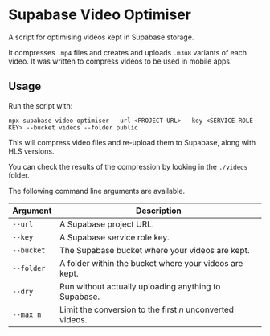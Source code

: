 # Supabase Video Optimiser

A script for optimising videos kept in Supabase storage.

It compresses `.mp4` files and creates and uploads `.m3u8` variants of each video.
It was written to compress videos to be used in mobile apps.

## Usage

Run the script with:

```text
npx supabase-video-optimiser --url <PROJECT-URL> --key <SERVICE-ROLE-KEY> --bucket videos --folder public
```

This will compress video files and re-upload them to Supabase, along with HLS
versions.

You can check the results of the compression by looking in the `./videos` folder.

The following command line arguments are available.

| Argument   | Description                                               |
|------------|-----------------------------------------------------------|
| `--url`    | A Supabase project URL.                                   |
| `--key`    | A Supabase service role key.                              |
| `--bucket` | The Supabase bucket where your videos are kept.           |
| `--folder` | A folder within the bucket where your videos are kept.    |
| `--dry`    | Run without actually uploading anything to Supabase.      |
| `--max n`  | Limit the conversion to the first *n* unconverted videos. |
